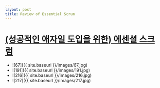 ```yaml
---
layout: post
title: Review of Essential Scrum
---
```


# [(성공적인 애자일 도입을 위한) 에센셜 스크럼](http://book.daum.net/detail/book.do?bookid=KOR9791185890241)
* ![67]({{ site.baseurl }}/images/67.jpg)
* ![191]({{ site.baseurl }}/images/191.jpg)
* ![216]({{ site.baseurl }}/images/216.jpg)
* ![217]({{ site.baseurl }}/images/217.jpg)
